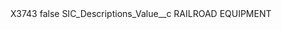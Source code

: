 <?xml version="1.0" encoding="UTF-8"?>
<CustomMetadata xmlns="http://soap.sforce.com/2006/04/metadata" xmlns:xsi="http://www.w3.org/2001/XMLSchema-instance" xmlns:xsd="http://www.w3.org/2001/XMLSchema">
    <label>X3743</label>
    <protected>false</protected>
    <values>
        <field>SIC_Descriptions_Value__c</field>
        <value xsi:type="xsd:string">RAILROAD EQUIPMENT</value>
    </values>
</CustomMetadata>
